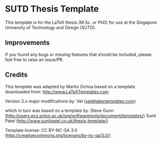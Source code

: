 # SUTD Thesis Template
This template is for the LaTeX thesis (M.Sc. or PhD) for use at the Singapore University of Technology and Design (SUTD).

## Improvements
If you found any bugs or missing features that should be included, please feel free to raise an issue/PR.

## Credits
This template was adapted by Martin Ochoa based on a template downloaded from:
http://www.LaTeXTemplates.com

Version 2.x major modifications by:
Vel (vel@latextemplates.com)

which in turn was based on a template by:
Steve Gunn (http://users.ecs.soton.ac.uk/srg/softwaretools/document/templates/)
Sunil Patel (http://www.sunilpatel.co.uk/thesis-template/)
 
Template license:
CC BY-NC-SA 3.0 (http://creativecommons.org/licenses/by-nc-sa/3.0/)
